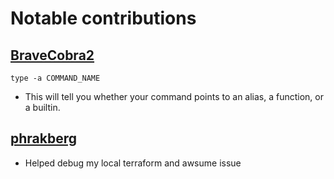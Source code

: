 # Notable contributions

## [BraveCobra2]()

`type -a COMMAND_NAME`

- This will tell you whether your command points to an alias, a function, or a builtin.

## [phrakberg]()

- Helped debug my local terraform and awsume issue
